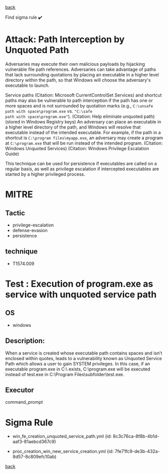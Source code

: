 
[back](../index.md)

Find sigma rule :heavy_check_mark: 

# Attack: Path Interception by Unquoted Path 

Adversaries may execute their own malicious payloads by hijacking vulnerable file path references. Adversaries can take advantage of paths that lack surrounding quotations by placing an executable in a higher level directory within the path, so that Windows will choose the adversary's executable to launch.

Service paths (Citation: Microsoft CurrentControlSet Services) and shortcut paths may also be vulnerable to path interception if the path has one or more spaces and is not surrounded by quotation marks (e.g., <code>C:\unsafe path with space\program.exe</code> vs. <code>"C:\safe path with space\program.exe"</code>). (Citation: Help eliminate unquoted path) (stored in Windows Registry keys) An adversary can place an executable in a higher level directory of the path, and Windows will resolve that executable instead of the intended executable. For example, if the path in a shortcut is <code>C:\program files\myapp.exe</code>, an adversary may create a program at <code>C:\program.exe</code> that will be run instead of the intended program. (Citation: Windows Unquoted Services) (Citation: Windows Privilege Escalation Guide)

This technique can be used for persistence if executables are called on a regular basis, as well as privilege escalation if intercepted executables are started by a higher privileged process.

# MITRE
## Tactic
  - privilege-escalation
  - defense-evasion
  - persistence


## technique
  - T1574.009


# Test : Execution of program.exe as service with unquoted service path
## OS
  - windows


## Description:
When a service is created whose executable path contains spaces and isn’t enclosed within quotes, leads to a vulnerability
known as Unquoted Service Path which allows a user to gain SYSTEM privileges.
In this case, if an executable program.exe in C:\ exists, C:\program.exe will be executed instead of test.exe in C:\Program Files\subfolder\test.exe.


## Executor
command_prompt

# Sigma Rule
 - win_fe_creation_unquoted_service_path.yml (id: 8c3c76ca-8f8b-4b1d-aaf3-81aebcd367c9)

 - proc_creation_win_new_service_creation.yml (id: 7fe71fc9-de3b-432a-8d57-8c809efc10ab)



[back](../index.md)
